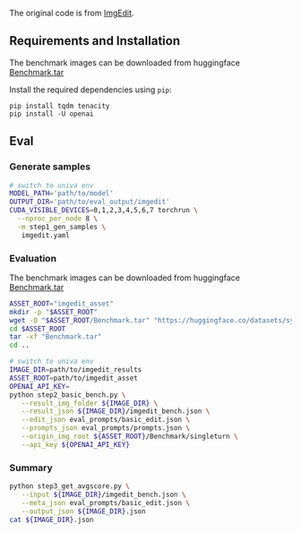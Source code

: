 
The original code is from [ImgEdit](https://huggingface.co/datasets/sysuyy/ImgEdit).

## Requirements and Installation
The benchmark images can be downloaded from huggingface [Benchmark.tar](https://huggingface.co/datasets/sysuyy/ImgEdit/blob/main/Benchmark.tar)

Install the required dependencies using `pip`:

```
pip install tqdm tenacity 
pip install -U openai
```



## Eval

### Generate samples

```bash
# switch to univa env
MODEL_PATH='path/to/model'
OUTPUT_DIR='path/to/eval_output/imgedit'
CUDA_VISIBLE_DEVICES=0,1,2,3,4,5,6,7 torchrun \
  --nproc_per_node 8 \
  -m step1_gen_samples \
   imgedit.yaml 
```

### Evaluation

The benchmark images can be downloaded from huggingface [Benchmark.tar](https://huggingface.co/datasets/sysuyy/ImgEdit/blob/main/Benchmark.tar)

```bash
ASSET_ROOT="imgedit_asset"
mkdir -p "$ASSET_ROOT"
wget -O "$ASSET_ROOT/Benchmark.tar" "https://huggingface.co/datasets/sysuyy/ImgEdit/resolve/main/Benchmark.tar"
cd $ASSET_ROOT
tar -xf "Benchmark.tar"
cd ..
```


```bash
# switch to univa env
IMAGE_DIR=path/to/imgedit_results
ASSET_ROOT=path/to/imgedit_asset
OPENAI_API_KEY=
python step2_basic_bench.py \
   --result_img_folder ${IMAGE_DIR} \
   --result_json ${IMAGE_DIR}/imgedit_bench.json \
   --edit_json eval_prompts/basic_edit.json \
   --prompts_json eval_prompts/prompts.json \
   --origin_img_root ${ASSET_ROOT}/Benchmark/singleturn \
   --api_key ${OPENAI_API_KEY} 
```

### Summary  

```bash
python step3_get_avgscore.py \
   --input ${IMAGE_DIR}/imgedit_bench.json \
   --meta_json eval_prompts/basic_edit.json \
   --output_json ${IMAGE_DIR}.json
cat ${IMAGE_DIR}.json
```
